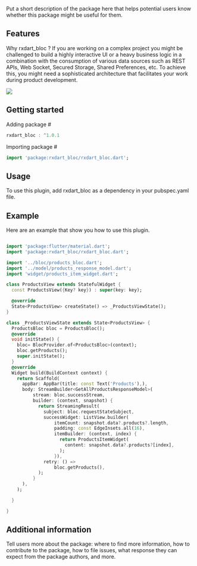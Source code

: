 <!--
This README describes the package. If you publish this package to pub.dev,
this README's contents appear on the landing page for your package.

For information about how to write a good package README, see the guide for
[writing package pages](https://dart.dev/guides/libraries/writing-package-pages).

For general information about developing packages, see the Dart guide for
[creating packages](https://dart.dev/guides/libraries/create-library-packages)
and the Flutter guide for
[developing packages and plugins](https://flutter.dev/developing-packages).
-->
 
Put a short description of the package here that helps potential users
know whether this package might be useful for them.

## Features
Why rxdart_bloc ?
If you are working on a complex project you might be challenged to build a highly interactive UI or a heavy business logic in a combination with the consumption of various data sources such as REST APIs, Web Socket, Secured Storage, Shared Preferences, etc. To achieve this, you might need a sophisticated architecture that facilitates your work during product development.



![](../Screenshot_20230731_093756.png)

## Getting started

Adding package #
```dart
rxdart_bloc : ^1.0.1
```
Importing package #
```dart
import 'package:rxdart_bloc/rxdart_bloc.dart';
```

## Usage
To use this plugin, add rxdart_bloc as a dependency in your pubspec.yaml file.

## Example
Here are an example that show you how to use this plugin.

```dart

import 'package:flutter/material.dart';
import 'package:rxdart_bloc/rxdart_bloc.dart';

import '../bloc/products_bloc.dart';
import '../model/products_response_model.dart';
import 'widget/products_item_widget.dart';

class ProductsView extends StatefulWidget {
  const ProductsView({Key? key}) : super(key: key);

  @override
  State<ProductsView> createState() => _ProductsViewState();
}

class _ProductsViewState extends State<ProductsView> {
  ProductsBloc bloc = ProductsBloc();
  @override
  void initState() {
    bloc= BlocProvider.of<ProductsBloc>(context);
    bloc.getProducts();
    super.initState();
  }
  @override
  Widget build(BuildContext context) {
    return Scaffold(
      appBar: AppBar(title: const Text('Products'),),
      body: StreamBuilder<GetAllProductsResponseModel>(
          stream: bloc.successStream,
          builder: (context, snapshot) {
            return StreamingResult(
              subject: bloc.requestStateSubject,
              successWidget: ListView.builder(
                  itemCount: snapshot.data?.products?.length,
                  padding: const EdgeInsets.all(16),
                  itemBuilder: (context, index) {
                    return ProductsItemWidget(
                      content: snapshot.data?.products?[index],
                    );
                  }),
              retry: () =>
                  bloc.getProducts(),
            );
          }
      ),
    );

  }

}
```

## Additional information

Tell users more about the package: where to find more information, how to
contribute to the package, how to file issues, what response they can expect
from the package authors, and more.
